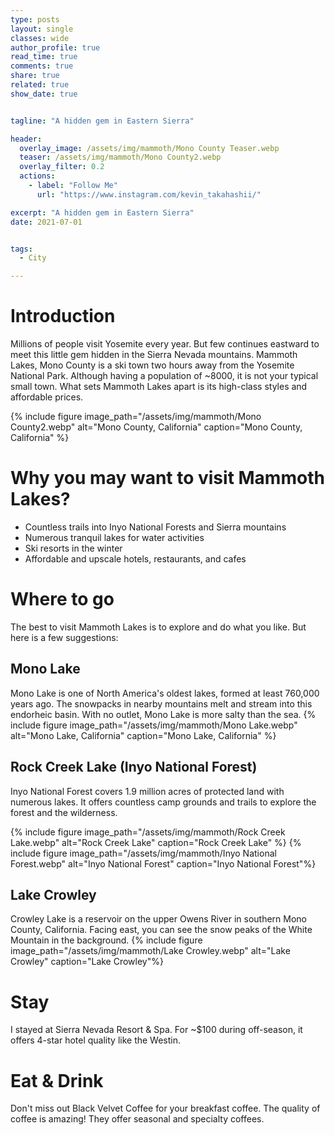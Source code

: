 ```yaml
---
type: posts
layout: single
classes: wide
author_profile: true
read_time: true
comments: true
share: true
related: true
show_date: true


tagline: "A hidden gem in Eastern Sierra"

header:
  overlay_image: /assets/img/mammoth/Mono County Teaser.webp
  teaser: /assets/img/mammoth/Mono County2.webp
  overlay_filter: 0.2
  actions:
    - label: "Follow Me"
      url: "https://www.instagram.com/kevin_takahashii/"

excerpt: "A hidden gem in Eastern Sierra"
date: 2021-07-01


tags:
  - City

---
```

# Introduction
Millions of people visit Yosemite every year. But few continues eastward to meet this little gem hidden in the Sierra Nevada mountains. Mammoth Lakes, Mono County is a ski town two hours away from the Yosemite National Park. Although having a population of ~8000, it is not your typical small town. What sets Mammoth Lakes apart is its high-class styles and affordable prices.

{% include figure image_path="/assets/img/mammoth/Mono County2.webp" alt="Mono County, California" caption="Mono County, California" %}

# Why you may want to visit Mammoth Lakes?
* Countless trails into Inyo National Forests and Sierra mountains
* Numerous tranquil lakes for water activities
* Ski resorts in the winter
* Affordable and upscale hotels, restaurants, and cafes


# Where to go
The best to visit Mammoth Lakes is to explore and do what you like. But here is a few suggestions:

## Mono Lake
Mono Lake is one of North America's oldest lakes, formed at least 760,000 years ago. The snowpacks in nearby mountains melt and stream into this endorheic basin. With no outlet, Mono Lake is more salty than the sea.
{% include figure image_path="/assets/img/mammoth/Mono Lake.webp" alt="Mono Lake, California" caption="Mono Lake, California" %}

## Rock Creek Lake (Inyo National Forest)
Inyo National Forest covers 1.9 million acres of protected land with numerous lakes. It offers countless camp grounds and trails to explore the forest and the wilderness.

{% include figure image_path="/assets/img/mammoth/Rock Creek Lake.webp" alt="Rock Creek Lake" caption="Rock Creek Lake" %}
{% include figure image_path="/assets/img/mammoth/Inyo National Forest.webp" alt="Inyo National Forest" caption="Inyo National Forest"%}

## Lake Crowley
Crowley Lake is a reservoir on the upper Owens River in southern Mono County, California. Facing east, you can see the snow peaks of the White Mountain in the background.
{% include figure image_path="/assets/img/mammoth/Lake Crowley.webp" alt="Lake Crowley" caption="Lake Crowley"%}


# Stay
I stayed at Sierra Nevada Resort & Spa. For ~$100 during off-season, it offers 4-star hotel quality like the Westin.

# Eat & Drink
Don't miss out Black Velvet Coffee for your breakfast coffee. The quality of coffee is amazing! They offer seasonal and specialty coffees.
